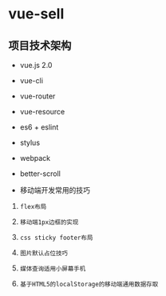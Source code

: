 # vue-sell

## 项目技术架构

* vue.js 2.0

* vue-cli

* vue-router

* vue-resource

* es6 + eslint

* stylus

* webpack

* better-scroll

* 移动端开发常用的技巧   

 1.  `flex布局`  
 
 2.  `移动端1px边框的实现`  
 
 3.  `css sticky footer布局`  
 
 4.  `图片默认占位技巧` 
 
 5.  `媒体查询适用小屏幕手机`
 
 6.  `基于HTML5的localStorage的移动端通用数据存取`
